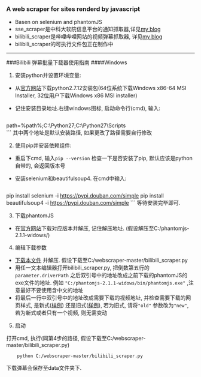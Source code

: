 ### A web scraper for sites renderd by javascript

 - Basen on selenium and phantomJS
 - sse_scraper是中科大软院信息平台的通知抓取器,详见[my blog](xxuan.me/2016-07-16-webscraper.html)
 - bilibili_scraper是哔哩哔哩网站的视频弹幕抓取器, 详见[my blog](http://xxuan.me/2016-07-17-bilibili-scraper.html)
 - bilibili_scraper的可执行文件包正在制作中

---

###Bilibili 弹幕批量下载器使用指南
####Windows
1. 安装python并设置环境变量:
 - 从[官方网站](https://www.python.org/downloads/release/python-2712/)下载python2.7.12安装包(64位系统下载Windows x86-64 MSI Installer, 32位用户下载Windows x86 MSI installer)
 - 记住安装目录地址.右键windows图标, 启动命令行(cmd), 输入:

     ```
 path=%path%;C:\Python27;C:\Python27\Scripts\
     ```
 其中两个地址是默认安装路径, 如果更改了路径需要自行修改

2. 使用pip并安装依赖组件:
 - 重启下cmd, 输入`pip --version` 检查一下是否安装了pip, 默认应该是python自带的, 会返回版本号
 - 安装selenium和beautifulsoup4. 在cmd中输入:

     ```
 pip install selenium -i https://pypi.douban.com/simple
 pip install beautifulsoup4 -i https://pypi.douban.com/simple
     ```
 等待安装完毕即可.
 
3. 下载phantomJS
 - 在[官方网站](http://phantomjs.org)下载对应版本并解压, 记住解压地址. (假设解压至C:/phantomjs-2.1.1-widows/)

4. 编辑下载参数
 - [下载本文件](https://github.com/shawnau/webscraper/archive/master.zip) 并解压. 假设下载至C:/webscraper-master/bilibili_scraper.py
 - 用任一文本编辑器打开bilibili_scraper.py, 把倒数第五行的`parameter.driverPath` 之后双引号中的地址改成之前下载的phantomJS的exe文件的地址. 例如 `"C:/phantomjs-2.1.1-widows/bin/phantomjs.exe"` ,注意最好不要使用含中文的地址
 - 将最后一行中双引号中的地址改成需要下载的视频地址, 并检查需要下载的网页样式, 是新式([样例](http://www.bilibili.com/video/av5280311/)) 还是旧式([样例](http://www.bilibili.com/video/av5313786/)), 若为旧式, 请将`"old"` 参数改为`"new"`, 若为新式或者只有一个视频, 则无需变动

5. 启动

 打开cmd, 执行(同第4步的路径, 假设下载至C:/webscraper-master/bilibili_scraper.py)
 
 ```
     python C:/webscraper-master/bilibili_scraper.py
 ```
 下载弹幕会保存至data文件夹下.
